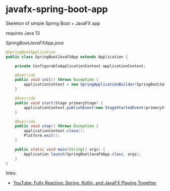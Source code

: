 # javafx-spring-boot-app
Skeleton of simple Spring Boot + JavaFX app

requires Java 13

_SpringBootJavaFXApp.java_

```java
@SpringBootApplication
public class SpringBootJavaFXApp extends Application {

    private ConfigurableApplicationContext applicationContext;

    @Override
    public void init() throws Exception {
        applicationContext = new SpringApplicationBuilder(SpringBootJavaFXApp.class).run();
    }

    @Override
    public void start(Stage primaryStage) {
        applicationContext.publishEvent(new StageStartedEvent(primaryStage));
    }

    @Override
    public void stop() throws Exception {
        applicationContext.close();
        Platform.exit();
    }

    public static void main(String[] args) {
        Application.launch(SpringBootJavaFXApp.class, args);
    }
}
```

links:

* [YouTube: Fully Reactive: Spring, Kotlin, and JavaFX Playing Together](https://www.youtube.com/watch?v=Lse51SpfKHo)
